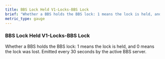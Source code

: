 ```yaml
---
title: BBS Lock Held V1-Locks-BBS Lock
brief: "Whether a BBS holds the BBS lock: 1 means the lock is held, and 0 means the lock was lost. Emitted every 30 seconds by the active BBS server."
metric_type: gauge
---
```


### BBS Lock Held V1-Locks-BBS Lock

Whether a BBS holds the BBS lock: 1 means the lock is held, and 0 means the lock was lost. Emitted every 30 seconds by the active BBS server.
